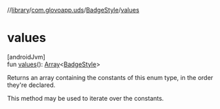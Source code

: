 //[library](../../../index.md)/[com.glovoapp.uds](../index.md)/[BadgeStyle](index.md)/[values](values.md)

# values

[androidJvm]\
fun [values](values.md)(): [Array](https://kotlinlang.org/api/latest/jvm/stdlib/kotlin/-array/index.html)&lt;[BadgeStyle](index.md)&gt;

Returns an array containing the constants of this enum type, in the order they're declared.

This method may be used to iterate over the constants.
